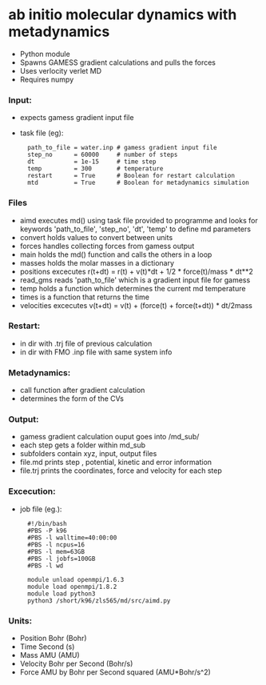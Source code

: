 # ab initio molecular dynamics with metadynamics

- Python module
- Spawns GAMESS gradient calculations and pulls the forces
- Uses verlocity verlet MD
- Requires numpy


### Input:

- expects gamess gradient input file
- task file (eg):

        path_to_file = water.inp # gamess gradient input file 
        step_no      = 60000     # number of steps
        dt           = 1e-15     # time step
        temp         = 300       # temperature
        restart      = True      # Boolean for restart calculation
        mtd          = True      # Boolean for metadynamics simulation
    

### Files

- aimd executes md() using task file provided to programme and looks for keywords 'path_to_file', 'step_no', 'dt', 'temp' to define md parameters
- convert holds values to convert between units
- forces handles collecting forces from gamess output
- main holds the md() function and calls the others in a loop
- masses holds the molar masses in a dictionary
- positions excecutes r(t+dt) = r(t) + v(t)*dt + 1/2 * force(t)/mass * dt\**2
- read_gms reads 'path_to_file' which is a gradient input file for gamess
- temp holds a function which determines the current md temperature
- times is a function that returns the time
- velocities excecutes v(t+dt) = v(t) + (force(t) + force(t+dt)) * dt/2mass 


### Restart:

- in dir with .trj file of previous calculation
- in dir with FMO .inp file with same system info


### Metadynamics:

- call function after gradient calculation
- determines the form of the CVs


### Output:

- gamess gradient calculation ouput goes into /md_sub/ 
- each step gets a folder within md_sub
- subfolders contain xyz, input, output files
- file.md prints step , potential, kinetic and error information
- file.trj prints the coordinates, force and velocity for each step


### Excecution:

- job file (eg.):

        #!/bin/bash
        #PBS -P k96
        #PBS -l walltime=40:00:00
        #PBS -l ncpus=16
        #PBS -l mem=63GB
        #PBS -l jobfs=100GB
        #PBS -l wd

        module unload openmpi/1.6.3
        module load openmpi/1.8.2
        module load python3
        python3 /short/k96/zls565/md/src/aimd.py


### Units:

- Position    Bohr                           (Bohr)
- Time        Second                         (s)
- Mass        AMU                            (AMU)
- Velocity    Bohr per Second                (Bohr/s)
- Force       AMU by Bohr per Second squared (AMU*Bohr/s^2)


